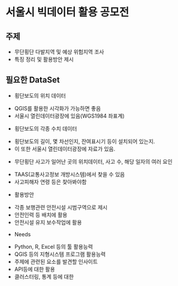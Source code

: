 # 서울시 빅데이터 활용 공모전

## 주제
- 무단횡단 다발지역 및 예상 위험지역 조사
- 특징 정리 및 활용방안 제시

## 필요한 DataSet
- 횡단보도의 위치 데이터
* QGIS를 활용한 시각화가 가능하면 좋음
* 서울시 열린데이터광장에 있음(WGS1984 좌표계)

- 횡단보도의 각종 수치 데이터
* 횡단보도의 길이, 몇 차선인지, 잔여표시기 등이 설치되어 있는지.
* 이 또한 서울시 열린데이터광장에 자료가 있음.

- 무단횡단 사고가 일어난 곳의 위치데이터, 사고 수, 해당 일자의 여러 요인
* TAAS(교통사고정보 개방시스템)에서 찾을 수 있음
* 사고피해자 연령 등은 찾아봐야함

- 활용방안
* 각종 보행관련 안전시설 시범구역으로 제시
* 안전인력 등 배치에 활용
* 안전시설 유지 보수작업에 활용

- Needs
* Python, R, Excel 등의 툴 활용능력
* QGIS 등의 지형시스템 프로그램 활용능력
* 주제에 관련된 요소를 발견할 인사이트
* API등에 대한 활용
* 클러스터링, 통계 등에 대한 
